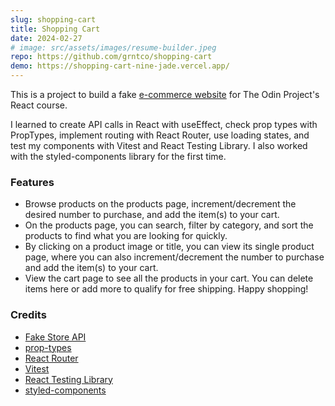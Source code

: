 ```yaml
---
slug: shopping-cart
title: Shopping Cart
date: 2024-02-27
# image: src/assets/images/resume-builder.jpeg
repo: https://github.com/grntco/shopping-cart
demo: https://shopping-cart-nine-jade.vercel.app/
---
```


This is a project to build a fake [e-commerce website](https://www.theodinproject.com/lessons/node-path-react-new-shopping-cart) for The Odin Project's React course.

I learned to create API calls in React with useEffect, check prop types with PropTypes, implement routing with React Router, use loading states, and test my components with Vitest and React Testing Library. I also worked with the styled-components library for the first time.

### Features

-   Browse products on the products page, increment/decrement the desired number to purchase, and add the item(s) to your cart.
-   On the products page, you can search, filter by category, and sort the products to find what you are looking for quickly.
-   By clicking on a product image or title, you can view its single product page, where you can also increment/decrement the number to purchase and add the item(s) to your cart.
-   View the cart page to see all the products in your cart. You can delete items here or add more to qualify for free shipping. Happy shopping!

### Credits

-   [Fake Store API](https://fakestoreapi.com/)
-   [prop-types](https://www.npmjs.com/package/prop-types)
-   [React Router](https://reactrouter.com/en/main)
-   [Vitest](https://vitest.dev/)
-   [React Testing Library](https://testing-library.com/docs/react-testing-library/intro/)
-   [styled-components](https://styled-components.com/)
